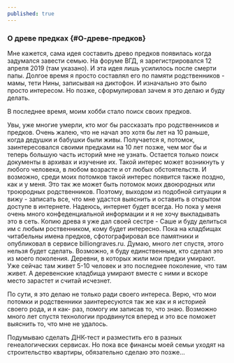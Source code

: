```yaml
---
published: true
---
```


### О древе предках {#О-древе-предков}

Мне кажется, сама идея составить древо предков появилась когда задумался завести семью. На форуме ВГД, я зарегистрировался 12 апреля 2019 (там указано). И эта идея лишь усилилось после смерти папы.
Долгое время я просто составлял его по памяти родственников - мамы, тети Нины, записывая на диктофон. И изначально это было просто интересом. Но позже, сформулировал зачем я это делаю и буду делать.

В последнее время, моим хобби стало поиск своих предков.

Увы, уже многие умерли, кто мог бы рассказать про родственников и предков. Очень жалею, что не начал это хотя бы лет на 10 раньше, когда дедушки и бабушки были живы. Получается я, потомок, заинтересовался своими предками на 10 лет позже, чем мог бы и теперь большую часть историй мне не узнать. Остается только поиск документы в архивах и изучение их. Такой интерес может возникнуть у любого человека, в любом возрасте и от любых обстоятельств. И возможно, среди моих потомков такой интерес появится также поздно, как и у меня. Это так же может быть потомок моих двоюродных или троюродных родственников. Поэтому, выходом из подобной ситуации я вижу - записать все, что мне удастся выяснить и оставить в открытом доступе в интернете. Надеюсь, интернет будет всегда.
Но пока у меня очень много конфеденциальной информации и я не хочу выкладывать это в сеть. Копию древа я уже дал своей сестре - Саше и буду делиться им с любым роственником, кому будет интересно.
Пока на кладбищах читабельны имена предков, сфотографировал все памятники и опубликовал в сервисе billiongraves.ru. Думаю, много лет спустя, этого нельзя будет сделать. Возможно, я буду единственным, кто сделал это из моего поколения. Деревни, в которых жили мои предки умирают. Уже сейчас там живет 5-10 человек и это последнее поколение, что там живет. А деревенские кладбища умирают вместе с ними и вскоре место зарастет и считай исчезнет.

По сути, я это делаю не только ради своего интереса. Верю, что мои потомки и родственники заинтересуются так же как и я историей своего рода, и я как- раз, помогу им записав то, что знаю. Возможно много лет спустя технологии продвинутся вперед и это все поможет выяснить то, что мне не удалось.

Подумываю сделать ДНК-тест и разместить его в разных генеалогических сервисах. Но пока все финансы моей семьи уходят на строительство квартиры, обязательно сделаю это позже...

